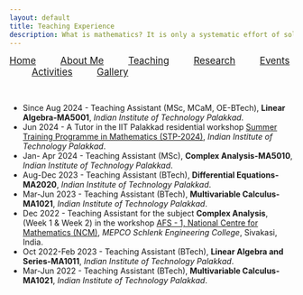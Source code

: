 ```yaml
---
layout: default
title: Teaching Experience
description: What is mathematics? It is only a systematic effort of solving puzzles posed by nature. — Shakuntala Devi
---
```


<p allign="center"> <span style="font-size:larger;"> <a href="index">Home</a></span> &nbsp; &nbsp; &nbsp; &nbsp; &nbsp; <span style="font-size:larger;"> <a href="about">About Me</a></span>  &nbsp; &nbsp; &nbsp; &nbsp; &nbsp;   <span style="font-size:larger;"> <a href="teaching">Teaching</a></span> &nbsp; &nbsp; &nbsp; &nbsp; &nbsp; <span style="font-size:larger;"> <a href="research">Research</a></span> &nbsp; &nbsp; &nbsp; &nbsp; &nbsp; <span style="font-size:larger;"> <a href="event">Events</a></span> &nbsp; &nbsp; &nbsp; &nbsp; &nbsp; <span style="font-size:larger;"> <a href="activities">Activities</a></span> &nbsp; &nbsp; &nbsp; &nbsp; &nbsp; <span style="font-size:larger;"> <a href="gallery">Gallery</a></span>   </p>


<br/>


- Since Aug 2024 - Teaching Assistant (MSc, MCaM, OE-BTech), **Linear Algebra-MA5001**, _Indian Institute of Technology Palakkad_.
- Jun 2024 - A Tutor in the IIT Palakkad residential workshop [Summer Training Programme in Mathematics (STP-2024)](https://sites.google.com/iitpkd.ac.in/stpmathiitpkd/home), _Indian Institute of Technology Palakkad_.
- Jan- Apr 2024 - Teaching Assistant (MSc), **Complex Analysis-MA5010**, _Indian Institute of Technology Palakkad_. 
- Aug-Dec 2023 - Teaching Assistant (BTech), **Differential Equations-MA2020**, _Indian Institute of Technology Palakkad_. 
- Mar-Jun 2023 - Teaching Assistant (BTech), **Multivariable Calculus-MA1021**, _Indian Institute of Technology Palakkad_.
- Dec 2022 - Teaching Assistant for the subject **Complex Analysis**, (Week 1 & Week 2) in the workshop [AFS - 1, National Centre for Mathematics (NCM)](https://www.atmschools.org/school/2022/AFS-I/afs-mep-siva/speakers-and-syllabus), _MEPCO Schlenk Engineering College_, Sivakasi, India.
- Oct 2022-Feb 2023 - Teaching Assistant (BTech), **Linear Algebra and Series-MA1011**, _Indian Institute of Technology Palakkad_.
- Mar-Jun 2022 - Teaching Assistant (BTech), **Multivariable Calculus-MA1021**, _Indian Institute of Technology Palakkad_.

